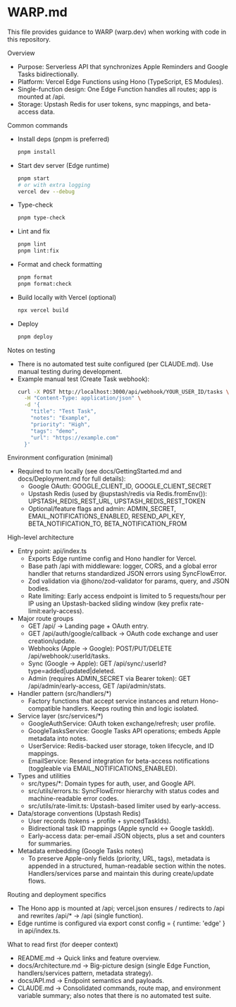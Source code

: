 # WARP.md

This file provides guidance to WARP (warp.dev) when working with code in this repository.

Overview
- Purpose: Serverless API that synchronizes Apple Reminders and Google Tasks bidirectionally.
- Platform: Vercel Edge Functions using Hono (TypeScript, ES Modules).
- Single-function design: One Edge Function handles all routes; app is mounted at /api.
- Storage: Upstash Redis for user tokens, sync mappings, and beta-access data.

Common commands
- Install deps (pnpm is preferred)
  ```bash path=null start=null
  pnpm install
  ```
- Start dev server (Edge runtime)
  ```bash path=null start=null
  pnpm start
  # or with extra logging
  vercel dev --debug
  ```
- Type-check
  ```bash path=null start=null
  pnpm type-check
  ```
- Lint and fix
  ```bash path=null start=null
  pnpm lint
  pnpm lint:fix
  ```
- Format and check formatting
  ```bash path=null start=null
  pnpm format
  pnpm format:check
  ```
- Build locally with Vercel (optional)
  ```bash path=null start=null
  npx vercel build
  ```
- Deploy
  ```bash path=null start=null
  pnpm deploy
  ```

Notes on testing
- There is no automated test suite configured (per CLAUDE.md). Use manual testing during development.
- Example manual test (Create Task webhook):
  ```bash path=null start=null
  curl -X POST http://localhost:3000/api/webhook/YOUR_USER_ID/tasks \
    -H "Content-Type: application/json" \
    -d '{
      "title": "Test Task",
      "notes": "Example",
      "priority": "High",
      "tags": "demo",
      "url": "https://example.com"
    }'
  ```

Environment configuration (minimal)
- Required to run locally (see docs/GettingStarted.md and docs/Deployment.md for full details):
  - Google OAuth: GOOGLE_CLIENT_ID, GOOGLE_CLIENT_SECRET
  - Upstash Redis (used by @upstash/redis via Redis.fromEnv()): UPSTASH_REDIS_REST_URL, UPSTASH_REDIS_REST_TOKEN
  - Optional/feature flags and admin: ADMIN_SECRET, EMAIL_NOTIFICATIONS_ENABLED, RESEND_API_KEY, BETA_NOTIFICATION_TO, BETA_NOTIFICATION_FROM

High-level architecture
- Entry point: api/index.ts
  - Exports Edge runtime config and Hono handler for Vercel.
  - Base path /api with middleware: logger, CORS, and a global error handler that returns standardized JSON errors using SyncFlowError.
  - Zod validation via @hono/zod-validator for params, query, and JSON bodies.
  - Rate limiting: Early access endpoint is limited to 5 requests/hour per IP using an Upstash-backed sliding window (key prefix rate-limit:early-access).
- Major route groups
  - GET /api/ → Landing page + OAuth entry.
  - GET /api/auth/google/callback → OAuth code exchange and user creation/update.
  - Webhooks (Apple → Google): POST/PUT/DELETE /api/webhook/:userId/tasks.
  - Sync (Google → Apple): GET /api/sync/:userId?type=added|updated|deleted.
  - Admin (requires ADMIN_SECRET via Bearer token): GET /api/admin/early-access, GET /api/admin/stats.
- Handler pattern (src/handlers/*)
  - Factory functions that accept service instances and return Hono-compatible handlers. Keeps routing thin and logic isolated.
- Service layer (src/services/*)
  - GoogleAuthService: OAuth token exchange/refresh; user profile.
  - GoogleTasksService: Google Tasks API operations; embeds Apple metadata into notes.
  - UserService: Redis-backed user storage, token lifecycle, and ID mappings.
  - EmailService: Resend integration for beta-access notifications (toggleable via EMAIL_NOTIFICATIONS_ENABLED).
- Types and utilities
  - src/types/*: Domain types for auth, user, and Google API.
  - src/utils/errors.ts: SyncFlowError hierarchy with status codes and machine-readable error codes.
  - src/utils/rate-limit.ts: Upstash-based limiter used by early-access.
- Data/storage conventions (Upstash Redis)
  - User records (tokens + profile + syncedTaskIds).
  - Bidirectional task ID mappings (Apple syncId ↔ Google taskId).
  - Early-access data: per-email JSON objects, plus a set and counters for summaries.
- Metadata embedding (Google Tasks notes)
  - To preserve Apple-only fields (priority, URL, tags), metadata is appended in a structured, human-readable section within the notes. Handlers/services parse and maintain this during create/update flows.

Routing and deployment specifics
- The Hono app is mounted at /api; vercel.json ensures / redirects to /api and rewrites /api/* → /api (single function).
- Edge runtime is configured via export const config = { runtime: 'edge' } in api/index.ts.

What to read first (for deeper context)
- README.md → Quick links and feature overview.
- docs/Architecture.md → Big-picture design (single Edge Function, handlers/services pattern, metadata strategy).
- docs/API.md → Endpoint semantics and payloads.
- CLAUDE.md → Consolidated commands, route map, and environment variable summary; also notes that there is no automated test suite.
